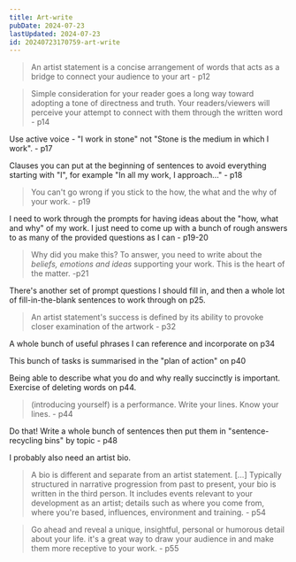 ```yaml
---
title: Art-write
pubDate: 2024-07-23
lastUpdated: 2024-07-23
id: 20240723170759-art-write
---
```


> An artist statement is a concise arrangement of words that acts as a bridge to connect your audience to your art - p12

> Simple consideration for your reader goes a long way toward adopting a tone of directness and truth. Your readers/viewers will perceive your attempt to connect with them through the written word - p14

Use active voice - "I work in stone" not "Stone is the medium in which I work". - p17

Clauses you can put at the beginning of sentences to avoid everything starting with "I", for example "In all my work, I approach…" - p18

> You can't go wrong if you stick to the how, the what and the why of your work. - p19

I need to work through the prompts for having ideas about the "how, what and why" of my work. I just need to come up with a bunch of rough answers to as many of the provided questions as I can - p19-20

> Why did you make this? To answer, you need to write about the _beliefs, emotions and ideas_ supporting your work. This is the heart of the matter. -p21

There's another set of prompt questions I should fill in, and then a whole lot of fill-in-the-blank sentences to work through on p25.

> An artist statement's success is defined by its ability to provoke closer examination of the artwork - p32

A whole bunch of useful phrases I can reference and incorporate on p34

This bunch of tasks is summarised in the "plan of action" on p40

Being able to describe what you do and why really succinctly is important. Exercise of deleting words on p44.

> (introducing yourself) is a performance. Write your lines. Know your lines. - p44

Do that! Write a whole bunch of sentences then put them in "sentence-recycling bins" by topic - p48

I probably also need an artist bio.

> A bio is different and separate from an artist statement. […] Typically structured in narrative progression from past to present, your bio is written in the third person. It includes events relevant to your development as an artist; details such as where you come from, where you're based, influences, environment and training. - p54

> Go ahead and reveal a unique, insightful, personal or humorous detail about your life. it's a great way to draw your audience in and make them more receptive to your work. - p55
